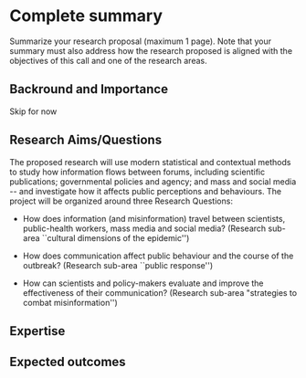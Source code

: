 # Complete summary

Summarize your research proposal (maximum 1 page). 
Note that your summary must also address how the research proposed is aligned with the objectives of this call and one of the research areas.

## Backround and Importance

Skip for now

## Research Aims/Questions

The proposed research will use modern statistical and contextual methods to study how information flows between forums, including scientific publications; governmental policies and agency; and mass and social media -- and investigate how it affects public perceptions and behaviours.
The project will be organized around three Research Questions:

- How does information (and misinformation) travel between scientists, public-health workers, mass media and social media? 
(Research sub-area ``cultural dimensions of the epidemic'') 

- How does communication affect public behaviour and the course of the outbreak? 
(Research sub-area ``public response'')

- How can scientists and policy-makers evaluate and improve the effectiveness of their communication?
(Research sub-area "strategies to combat misinformation'')

## Expertise


## Expected outcomes


